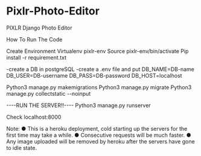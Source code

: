 # Pixlr-Photo-Editor
PIXLR
Django Photo Editor

How To Run The Code

Create Environment 
Virtualenv pixlr-env
Source pixlr-env/bin/activate
Pip install -r  requirement.txt 

-create a DB in postgreSQL
-create a .env file and put
	DB_NAME=DB-name
DB_USER=DB-username
DB_PASS=DB-password
DB_HOST=localhost

Python3 manage.py makemigrations
Python3 manage.py migrate
Python3 manage.py collectstatic --noinput

----RUN THE SERVER!!----
Python3 manage.py runserver

Check localhost:8000


Note: 
●	This is a heroku deployment, cold starting up the servers for the first time may take a while.
●	Consecutive requests will be much faster.
●	Any image uploaded will be removed by heroku after the servers have gone to idle state.
